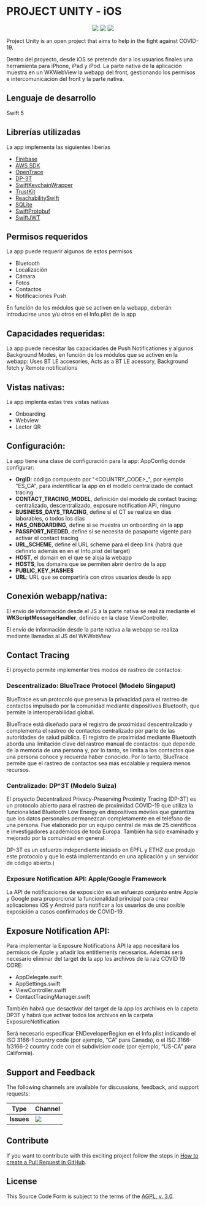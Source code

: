 
# PROJECT UNITY - iOS

<p align="center">
    <a href="https://github.com/SanUnity/project-unity-ios/commits/" title="Last Commit"><img src="https://img.shields.io/github/last-commit/SanUnity/project-unity-front?style=flat"></a>
    <a href="https://github.com/SanUnity/project-unity-ios/issues" title="Open Issues"><img src="https://img.shields.io/github/issues/SanUnity/project-unity-front?style=flat"></a>
    <a href="https://github.com/SanUnity/project-unity-ios/blob/master/LICENSE" title="License"><img src="https://img.shields.io/badge/License-AGPL--3.0-blue?style=flat"></a>
</p>

Project Unity is an open project that aims to help in the fight against COVID-19.

Dentro del proyecto, desde iOS se pretende dar a los usuarios finales una herramienta para iPhone, iPad y iPod. La parte nativa de la aplicación muestra en un WKWebView la webapp del front, gestionando los permisos e intercomunicación del front y la parte nativa.

## Lenguaje de desarrollo

Swift 5

## Librerías utilizadas

La app implementa las siguientes liberías

* [Firebase](https://github.com/firebase/firebase-ios-sdk)
* [AWS SDK](https://github.com/aws-amplify/aws-sdk-ios/tree/main/AWSAuthSDK/Sources/AWSMobileClient)
* [OpenTrace](https://github.com/opentrace-community/opentrace-ios)
* [DP-3T](https://github.com/DP-3T/dp3t-sdk-ios)
* [SwiftKeychainWrapper](https://github.com/jrendel/SwiftKeychainWrapper)
* [TrustKit](https://github.com/datatheorem/TrustKit)
* [ReachabilitySwift](https://github.com/ashleymills/Reachability.swift)
* [SQLite](https://github.com/stephencelis/SQLite.swift)
* [SwiftProtobuf](https://github.com/apple/swift-protobuf)
* [SwiftJWT](https://github.com/IBM-Swift/Swift-JWT)

## Permisos requeridos

La app puede requerir algunos de estos permisos

* Bluetooth
* Localización
* Cámara
* Fotos
* Contactos
* Notificaciones Push

En función de los módulos que se activen en la webapp, deberán introducirse unos y/u otros en el Info.plist de la app

## Capacidades requeridas:

La app puede necesitar las capacidades de Push Notificationes y algunos Background Modes, en función de los módulos que se activen en la webapp: Uses BT LE accesories, Acts as a BT LE acessory, Background fetch y Remote notifications

## Vistas nativas:

La app implenta estas tres vistas nativas

* Onboarding
* Webview
* Lector QR

## Configuración:

La app tiene una clase de configuración para la app: AppConfig donde configurar:

* **OrgID**: código compuesto por "<COUNTRY_CODE>_<INDENFITIER>", por ejemplo "ES_CA", para indentificar la app en el modelo centralizado de contact tracing
* **CONTACT_TRACING_MODEL**, definición del modelo de contact tracing: centralizado, descentralizado, exposure notification API, ninguno
* **BUSINESS_DAYS_TRACING**, define si el CT se realiza en días laborables, o todos los días
* **HAS_ONBOARDING**, define si se muestra un onboarding en la app
* **PASSPORT_NEEDED**, define si se necesita de pasaporte vigente para activar el contact tracing
* **URL_SCHEME**, define el URL scheme para el deep link (habrá que definirlo además en en el Info.plist del target)
* **HOST**, el domain en el que se aloja la webapp
* **HOSTS**, los domains que se permiten abrir dentro de la app
* **PUBLIC_KEY_HASHES**
* **URL**: URL que se compartiría con otros usuarios desde la app

## Conexión webapp/nativa:

El envío de información desde el JS a la parte nativa se realiza mediante el **WKScriptMessageHandler**, definido en la clase ViewController.

El envío de información desde la parte nativa a la webapp se realiza mediante llamadas al JS del WKWebView

## Contact Tracing

El proyecto permite implementar tres modos de rastreo de contactos:

### Descentralizado: BlueTrace Protocol (Modelo Singaput)
BlueTrace es un protocolo que preserva la privacidad para el rastreo de contactos impulsado por la comunidad mediante dispositivos Bluetooth, que permite la interoperabilidad global.

BlueTrace está diseñado para el registro de proximidad descentralizado y complementa el rastreo de contactos centralizado por parte de las autoridades de salud pública. El registro de proximidad mediante Bluetooth aborda una limitación clave del rastreo manual de contactos: que depende de la memoria de una persona y, por lo tanto, se limita a los contactos que una persona conoce y recuerda haber conocido. Por lo tanto, BlueTrace permite que el rastreo de contactos sea más escalable y requiera menos recursos.

### Centralizado: DP^3T (Modelo Suiza)
El proyecto Decentralized Privacy-Preserving Proximity Tracing (DP-3T) es un protocolo abierto para el rastreo de proximidad COVID-19 que utiliza la funcionalidad Bluetooth Low Energy en dispositivos móviles que garantiza que los datos personales permanezcan completamente en el teléfono de una persona. Fue elaborado por un equipo central de más de 25 científicos e investigadores académicos de toda Europa. También ha sido examinado y mejorado por la comunidad en general.

DP-3T es un esfuerzo independiente iniciado en EPFL y ETHZ que produjo este protocolo y que lo está implementando en una aplicación y un servidor de código abierto.)

### Exposure Notification API: Apple/Google Framework
La API de notificaciones de exposición es un esfuerzo conjunto entre Apple y Google para proporcionar la funcionalidad principal para crear aplicaciones iOS y Android para notificar a los usuarios de una posible exposición a casos confirmados de COVID-19.

## Exposure Notification API:

Para implementar la Exposure Notifications API la app necesitará los permisos de Apple y añadir los entitlements necesarios. Además será necesario eliminar del target de la app los archivos de la raiz COVID 19 CORE:

* AppDelegate.swift
* AppSettings.swift
* ViewController.swift
* ContactTracingManager.swift

También habrá que desactivar del target de la app los archivos en la capeta DP3T y habrá que activar todos los archivos en la carpeta ExposureNotification

Será necesario especificar ENDeveloperRegion en el Info.plist indicando el ISO 3166-1 country code (por ejemplo, “CA” para Canada), o el ISO 3166-1/3166-2 country code con el subdivision code (por ejemplo, “US-CA” para California).

## Support and Feedback

The following channels are available for discussions, feedback, and support requests:

| Type       | Channel                                                |
| ---------- | ------------------------------------------------------ |
| **Issues** | <a href="https://github.com/SanUnity/project-unity-ios//issues" title="Open Issues"><img src="https://img.shields.io/github/issues/SanUnity/project-unity-ios?style=flat"></a> |

## Contribute

If you want to contribute with this exciting project follow the steps in [How to create a Pull Request in GitHub](https://opensource.com/article/19/7/create-pull-request-github).

## License

This Source Code Form is subject to the terms of the [AGPL, v. 3.0](https://www.gnu.org/licenses/agpl-3.0.html).

